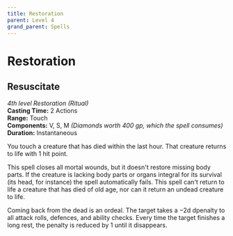 ```yaml
---
title: Restoration
parent: Level 4
grand_parent: Spells
---
```


# Restoration

## Resuscitate
*4th level Restoration (Ritual)*<br>
**Casting Time:** 2 Actions<br>
**Range:** Touch<br>
**Components:** V, S, M *(Diamonds worth 400 gp, which the spell consumes)*<br>
**Duration:** Instantaneous

You touch a creature that has died within the last hour. That creature returns to life with 1 hit point.

This spell closes all mortal wounds, but it doesn't restore missing body parts. If the creature is lacking body parts or organs integral for its survival (its head, for instance) the spell automatically fails. This spell can't return to life a creature that has died of old age, nor can it return an undead creature to life.

Coming back from the dead is an ordeal. The target takes a −2d dpenalty to all attack rolls, defences, and ability checks. Every time the target finishes a long rest, the penalty is reduced by 1 until it disappears.
